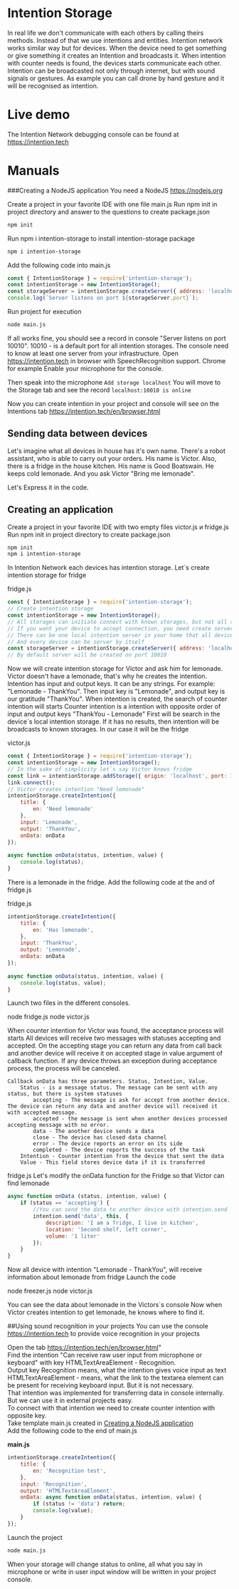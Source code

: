 # Intention Storage
In real life we don't communicate with each others by calling theirs methods.
Instead of that we use intentions and entities. 
Intention network works similar way but for devices.
When the device need to get something or give something it creates an Intention and broadcasts it.
When intention with counter needs is found, the devices starts communicate each other.
Intention can be broadcasted not only through internet, but with sound signals or gestures.
As example you can call drone by hand gesture and it will be recognised as intention.

# Live demo
The Intention Network debugging console can be found at https://intention.tech

# Manuals
###Creating a NodeJS application
You need a NodeJS https://nodejs.org

Create a project in your favorite IDE with one file main.js
Run npm init in project directory and answer to the questions to create package.json
```bash
npm init
```
Run npm i intention-storage to install intention-storage package
```bash
npm i intention-storage
```
Add the following code into main.js
```javascript
const { IntentionStorage } = require('intention-storage');
const intentionStorage = new IntentionStorage();
const storageServer = intentionStorage.createServer({ address: 'localhost' });
console.log(`Server listens on port ${storageServer.port}`);
```
Run project for execution
```bash
node main.js
```
If all works fine, you should see a record in console "Server listens on port 10010".
10010 - is a default port for all intention storages.
The console need to know at least one server from your infrastructure.
Open https://intention.tech in browser with SpeechRecognition support. Chrome for example
Enable your microphone for the console.

Then speak into the microphone
`Add storage localhost`
You will move to the Storage tab and see the record
`localhost:10010 is online`

Now you can create intention in your project and console will see on the Intentions tab https://intention.tech/en/browser.html

## Sending data between devices
Let's imagine what all devices in house has it's own name. 
There's a robot assistant, who is able to carry out your orders. His name is Victor. 
Also, there is a fridge in the house kitchen. His name is Good Boatswain. He keeps cold lemonade.
And you ask Victor "Bring me lemonade".

Let's Express it in the code.
## Creating an application

Create a project in your favorite IDE with two empty files victor.js и fridge.js
Run npm init in project directory to create package.json
    
```bash
npm init    
npm i intention-storage
```

In Intention Network each devices has intention storage. Let`s create intention storage for fridge

fridge.js

```javascript
const { IntentionStorage } = require('intention-storage');
// Create intention storage
const intentionStorage = new IntentionStorage();
// All storages can initiate connect with known storages, but not all storages can accept connections.
// If you want your device to accept connection, you need create server.
// There can be one local intention server in your home that all device know.
// And every device can be server by itself
const storageServer = intentionStorage.createServer({ address: 'localhost' });
// By default server will be created on port 10010       
```

Now we will create intention storage for Victor and ask him for lemonade.
Victor doesn't have a lemonade, that's why he creates the intention.
Intention has input and output keys. It can be any strings. For example: "Lemonade - ThankYou".
Then input key is "Lemonade", and output key is our gratitude "ThankYou".
When intention is created, the search of counter intention will starts
Counter intention is a intention with opposite order of input and output keys "ThankYou - Lemonade"
First will be search in the device`s local intention storage. If it has no results, then intention will be broadcasts to known storages.
In our case it will be the fridge

victor.js
```javascript
const { IntentionStorage } = require('intention-storage');
const intentionStorage = new IntentionStorage();
// In the sake of simplicity let`s say Victor knows fridge
const link = intentionStorage.addStorage({ origin: 'localhost', port: 10010 });
link.connect();
// Victor creates intention "Need lemonade"
intentionStorage.createIntention({
    title: {
        en: 'Need lemonade'
    },
    input: 'Lemonade',
    output: 'ThankYou',
    onData: onData
});
        
async function onData(status, intention, value) {
    console.log(status);
}
```

There is a lemonade in the fridge.
Add the following code at the and of fridge.js

fridge.js

```javascript
intentionStorage.createIntention({
    title: {
        en: 'Has lemonade',
    },
    input: 'ThankYou',
    output: 'Lemonade',
    onData: onData
});
        
async function onData(status, intention, value) {
    console.log(status, value);
}
```
Launch two files in the different consoles.
    
node fridge.js
node victor.js
    
When counter intention for Victor was found, the acceptance process will starts
All devices will receive two messages with statuses accepting and accepted.
On the accepting stage you can return any data from call back and another device will receive it on accepted stage in 
value argument of callback function. 
If any device throws an exception during acceptance process, the process will be canceled. 

    Callback onData has three parameters. Status, Intention, Value.
        Status - is a message status. The message can be sent with any status, but there is system statuses
            accepting - The message is ask for accept from another device. The device can return any data and another device will received it with accepted message.
            accepted - the message is sent when another devices processed accepting message with no error.
            data - The another device sends a data
            close - The device has closed data channel
            error - The device reports an error on its side
            completed - The device reports the success of the task        
        Intention - Counter intention from the device that sent the data
        Value - This field stores device data if it is transferred

fridge.js
Let's modify the onData function for the Fridge so that Victor can find lemonade
    
```javascript
async function onData (status, intention, value) {
    if (status == 'accepting') {
        //You can send the data to another device with intention.send
        intention.send('data', this, {
            description: 'I am a fridge, I live in kitchen',
            location: 'Second shelf, left corner',
            volume: '1 liter'
        });
    }
}   
```
Now all device with intention "Lemonade - ThankYou", will receive information about lemonade from fridge Launch the code
    
node freezer.js
node victor.js
    
You can see the data about lemonade in the Victors`s console
Now when Victor creates intention to get lemonade, he knows where to find it.

##Using sound recognition in your projects
You can use the console https://intention.tech to provide voice recognition in your projects

Open the tab https://intention.tech/en/browser.html"  
Find the intention "Can receive raw user input from microphone or keyboard" with key HTMLTextAreaElement - Recognition.  
Output key Recognition means, what the intention gives voice input as text  
HTMLTextAreaElement - means, what the link to the textarea element can be present for receiving keyboard input. But it is not necessary.  
That intention was implemented for transferring data in console internally. But we can use it in external projects easy.  
To connect with that intention we need to create counter intention with opposite key.  
Take template main.js created in [Creating a NodeJS application](#creating-a-nodejs-application)  
Add the following code to the end of main.js  

**main.js**

```javascript
intentionStorage.createIntention({
    title: {
        en: 'Recognition test',
    },
    input: 'Recognition',
    output: 'HTMLTextAreaElement',
    onData: async function onData(status, intention, value) {
        if (status != 'data') return;
        console.log(value);    
    }
});
```
Launch the project
```Bash
node main.js
```

When your storage will change status to online, all what you say in microphone or write in user input window will be 
written in your project console.